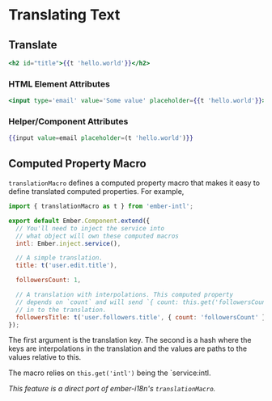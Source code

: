 
Translating Text
==============================================================================

## Translate

```hbs
<h2 id="title">{{t 'hello.world'}}</h2>
```

### HTML Element Attributes

```hbs
<input type='email' value='Some value' placeholder={{t 'hello.world'}}>
```

### Helper/Component Attributes

```hbs
{{input value=email placeholder=(t 'hello.world')}}
```

## Computed Property Macro

`translationMacro` defines a computed property macro that makes it easy to
define translated computed properties. For example,

```js
import { translationMacro as t } from 'ember-intl';

export default Ember.Component.extend({
  // You'll need to inject the service into
  // what object will own these computed macros
  intl: Ember.inject.service(),

  // A simple translation.
  title: t('user.edit.title'),

  followersCount: 1,

  // A translation with interpolations. This computed property
  // depends on `count` and will send `{ count: this.get('followersCount') }`
  // in to the translation.
  followersTitle: t('user.followers.title', { count: 'followersCount' })
});
```

The first argument is the translation key. The second is a hash where the keys
are interpolations in the translation and the values are paths to the values
relative to this.

The macro relies on `this.get('intl')` being the `service:intl.

_This feature is a direct port of ember-i18n's `translationMacro`._
